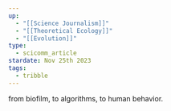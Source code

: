 ```yaml
---
up:
  - "[[Science Journalism]]"
  - "[[Theoretical Ecology]]"
  - "[[Evolution]]"
type:
  - scicomm_article
stardate: Nov 25th 2023
tags:
  - tribble
---
```


from biofilm, to algorithms, to human behavior.